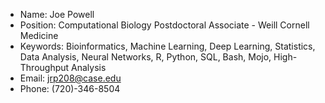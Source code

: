 - Name: Joe Powell
- Position: Computational Biology Postdoctoral Associate - Weill Cornell Medicine
- Keywords: Bioinformatics, Machine Learning, Deep Learning, Statistics, Data Analysis, Neural Networks, R, Python, SQL, Bash, Mojo, High-Throughput Analysis
- Email: jrp208@case.edu
- Phone: (720)-346-8504

<!---
josrpowe208/josrpowe208 is a ✨ special ✨ repository because its `README.md` (this file) appears on your GitHub profile.
You can click the Preview link to take a look at your changes.
--->

